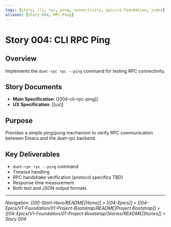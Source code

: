 ```yaml
---
tags: [story, cli, rpc, ping, connectivity, epic/v1-foundation, index]
aliases: [Story 004, RPC Ping]
---
```


# Story 004: CLI RPC Ping

## Overview
Implements the `duet-rpc rpc --ping` command for testing RPC connectivity.

## Story Documents
- **Main Specification**: [[004-cli-rpc-ping]]
- **UX Specification**: [[ux]]

## Purpose
Provides a simple ping/pong mechanism to verify RPC communication between Emacs and the duet-rpc backend.

## Key Deliverables
- `duet-rpc rpc --ping` command
- Timeout handling
- RPC handshake verification (protocol specifics TBD)
- Response time measurement
- Both text and JSON output formats

---
*Navigation: [[00-Start-Here/README|Home]] > [[04-Epics]] > [[04-Epics/V1-Foundation/01-Project-Bootstrap/README|Project Bootstrap]] > [[04-Epics/V1-Foundation/01-Project-Bootstrap/Stories/README|Stories]] > Story 004*

